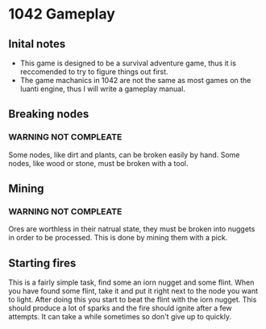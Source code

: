 # 1042 Gameplay

## Inital notes

- This game is designed to be a survival adventure game, thus it is reccomended to try to figure things out first.
- The game machanics in 1042 are not the same as most games on the luanti engine, thus I will write a gameplay manual.

## Breaking nodes
### WARNING NOT COMPLEATE
Some nodes, like dirt and plants, can be broken easily by hand. Some nodes, like wood or stone, must be broken with a tool.

## Mining
### WARNING NOT COMPLEATE
Ores are worthless in their natrual state, they must be broken into nuggets in order to be processed. This is done by mining them with a pick.

## Starting fires
This is a fairly simple task, find some an iorn nugget and some flint. When you have found some flint, take it and put it right next to the node you want to light. After doing this you start to beat the flint with the iorn nugget. This should produce a lot of sparks and the fire should ignite after a few attempts. It can take a while sometimes so don't give up to quickly.